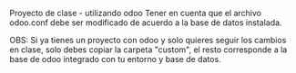 Proyecto de clase - utilizando odoo
Tener en cuenta que el archivo odoo.conf debe ser modificado de acuerdo a la base de datos instalada.


OBS: Si ya tienes un proyecto con odoo y solo quieres seguir los cambios en clase, solo debes copiar la carpeta "custom", el resto corresponde
a la base de odoo integrado con tu entorno y base de datos.

